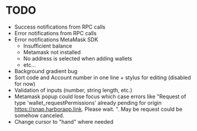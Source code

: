 # TODO

- Success notifications from RPC calls
- Error notifications from RPC calls
- Error notifications MetaMask SDK
  - Insufficient balance
  - Metamask not installed
  - No address is selected when adding wallets
  - etc...
- Background gradient bug
- Sort code and Account number in one line + stylus for editing (disabled for now)
- Validation of inputs (number, string length, etc.)
- Metamask popup could lose focus which case errors like "Request of type 'wallet_requestPermissions' already pending for origin https://snap.harborapp.link. Please wait. ". May be request could be somehow canceled.
- Change cursor to "hand" where needed
